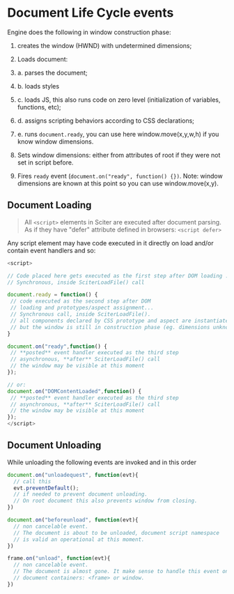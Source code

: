 # Document Life Cycle events

Engine does the following in window construction phase:

1. creates the window (HWND) with undetermined dimensions;

2. Loads document:
2. a. parses the document;
2. b. loads styles
2. c. loads JS, this also runs code on zero level (initialization of variables, functions, etc);
2. d. assigns scripting behaviors according to CSS declarations;
2. e. runs `document.ready`, you can use here window.move(x,y,w,h) if you know window dimensions.

3. Sets window dimensions: either from attributes of root <html> if they were not set in script before.

4. Fires `ready` event (`document.on("ready", function() {})`. Note: window dimensions are known at this point so you can use window.move(x,y).

## Document Loading

> All `<script>` elements in Sciter are executed after document parsing. 
> As if they have "defer" attribute defined in browsers: `<script defer>`

Any script element may have code executed in it directly on load and/or contain event handlers and so:

```JavaScript
<script>

// Сode placed here gets executed as the first step after DOM loading ...
// Synchronous, inside SciterLoadFile() call  

document.ready = function() {
 // code executed as the second step after DOM 
 // loading and prototypes/aspect assignment...
 // Synchronous call, inside SciterLoadFile().  
 // all components declared by CSS prototype and aspect are instantiated - got their componentDidMount called
 // but the window is still in construction phase (eg. dimensions unknown)
}

document.on("ready",function() {
 // **posted** event handler executed as the third step 
 // asynchronous, **after** SciterLoadFile() call  
 // the window may be visible at this moment
});

// or:
document.on("DOMContentLoaded",function() {
 // **posted** event handler executed as the third step 
 // asynchronous, **after** SciterLoadFile() call  
 // the window may be visible at this moment
});
</script>
```

## Document Unloading

While unloading the following events are invoked and in this order 

```JavaScript
document.on("unloadequest", function(evt){
  // call this  
  evt.preventDefault();
  // if needed to prevent document unloading.
  // On root document this also prevents window from closing.
})
```

```JavaScript
document.on("beforeunload", function(evt){
  // non cancelable event.
  // The document is about to be unloaded, document script namespace 
  // is valid an operational at this moment.
})
```

```JavaScript
frame.on("unload", function(evt){
  // non cancelable event.
  // The document is almost gone. It make sense to handle this event on
  // document containers: <frame> or window.
})
```

